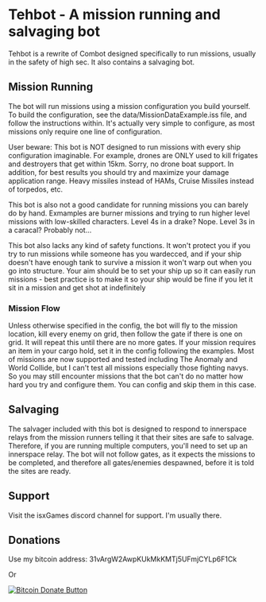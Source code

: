 # Tehbot - A mission running and salvaging bot

Tehbot is a rewrite of Combot designed specifically to run missions, usually in the safety of high sec. It also contains a salvaging bot.

## Mission Running

The bot will run missions using a mission configuration you build yourself. To build the configuration, see the data/MissionDataExample.iss file, and follow the instructions within. It's actually very simple to configure, as most missions only require one line of configuration.

User beware: This bot is NOT designed to run missions with every ship configuration imaginable. For example, drones are ONLY used to kill frigates and destroyers that get within 15km. Sorry, no drone boat support. In addition, for best results you should try and maximize your damage application range. Heavy missiles instead of HAMs, Cruise Missiles instead of torpedos, etc.

This bot is also not a good candidate for running missions you can barely do by hand. Exmamples are burner missions and trying to run higher level missions with low-skilled characters. Level 4s in a drake? Nope. Level 3s in a caracal? Probably not...

This bot also lacks any kind of safety functions. It won't protect you if you try to run missions while someone has you wardecced, and if your ship doesn't have enough tank to survive a mission it won't warp out when you go into structure. Your aim should be to set your ship up so it can easily run missions - best practice is to make it so your ship would be fine if you let it sit in a mission and get shot at indefinitely

### Mission Flow

Unless otherwise specified in the config, the bot will fly to the mission location, kill every enemy on grid, then follow the gate if there is one on grid. It will repeat this until there are no more gates. If your mission requires an item in your cargo hold, set it in the config following the examples. Most of missions are now supported and tested including The Anomaly and World Collide, but I can't test all missions especially those fighting navys. So you may still encounter missions that the bot can't do no matter how hard you try and configure them. You can config and skip them in this case.

## Salvaging

The salvager included with this bot is designed to respond to innerspace relays from the mission runners telling it that their sites are safe to salvage. Therefore, if you are running multiple computers, you'll need to set up an innerspace relay. The bot will not follow gates, as it expects the missions to be completed, and therefore all gates/enemies despawned, before it is told the sites are ready.

## Support

Visit the isxGames discord channel for support. I'm usually there.

## Donations

Use my bitcoin address: 31vArgW2AwpKUkMkKMTj5UFmjCYLp6F1Ck

Or

[![Bitcoin Donate Button](https://i.stack.imgur.com/MnQ6V.png)](https://isxgames.github.io/Tehbot/bitcoin-redirect.html)